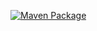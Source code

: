 [![Maven Package](https://github.com/BenziDarwin/File-Upload-Spring-Boot/actions/workflows/maven-publish.yml/badge.svg)](https://github.com/BenziDarwin/File-Upload-Spring-Boot/actions/workflows/maven-publish.yml)
